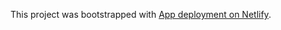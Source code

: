 This project was bootstrapped with [App deployment on Netlify](https://momentum-react-fc.netlify.app).
